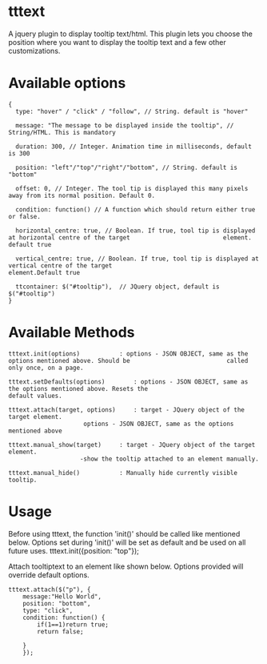 tttext
======

A jquery plugin to display tooltip text/html.
This plugin lets you choose the position where you want to display the tooltip text 
and a few other customizations.


Available options
=================
	{
	  type: "hover" / "click" / "follow", // String. default is "hover"
	  
	  message: "The message to be displayed inside the tooltip", // String/HTML. This is mandatory
	  
  	  duration: 300, // Integer. Animation time in milliseconds, default is 300
  	  
	  position: "left"/"top"/"right"/"bottom", // String. default is "bottom"
	  
	  offset: 0, // Integer. The tool tip is displayed this many pixels away from its normal position. Default 0.
	  
	  condition: function() // A function which should return either true or false.
	  
	  horizontal_centre: true, // Boolean. If true, tool tip is displayed at horizontal centre of the target 					      element. default true

	  vertical_centre: true, // Boolean. If true, tool tip is displayed at vertical centre of the target 						    element.Default true
	  
	  ttcontainer: $("#tooltip"),  // JQuery object, default is $("#tooltip")
	}

Available Methods
=================

	tttext.init(options)       	   : options - JSON OBJECT, same as the options mentioned above. Should be 						     called only once, on a page.
	
	tttext.setDefaults(options)        : options - JSON OBJECT, same as the options mentioned above. Resets the 						     default values.
	
	tttext.attach(target, options)     : target - JQuery object of the target element.
					     options - JSON OBJECT, same as the options mentioned above

	tttext.manual_show(target)	   : target - JQuery object of the target element.
					    -show the tooltip attached to an element manually.

	tttext.manual_hide()		   : Manually hide currently visible tooltip.
	
	
Usage
=====
  Before using tttext, the function 'init()' should be called like mentioned below.
  Options set during 'init()' will be set as default and be used on all future uses.
  tttext.init({position: "top"});
  
  Attach tooltiptext to an element like shown below. Options provided will override default options.
  
    tttext.attach($("p"), {
    	message:"Hello World", 
    	position: "bottom", 
    	type: "click", 
    	condition: function() {
    		if(1==1)return true;
    		return false;
    		
    	} 
    	});
    
